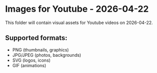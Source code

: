 # Images for Youtube - 2026-04-22

This folder will contain visual assets for Youtube videos on 2026-04-22.

## Supported formats:
- PNG (thumbnails, graphics)
- JPG/JPEG (photos, backgrounds)
- SVG (logos, icons)
- GIF (animations)
